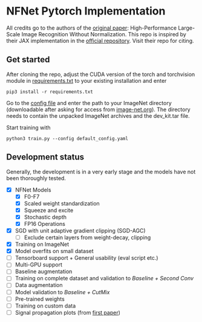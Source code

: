 # NFNet Pytorch Implementation

All credits go to the authors of the [original paper](https://arxiv.org/abs/2102.06171): High-Performance Large-Scale Image Recognition Without Normalization. This repo is inspired by their JAX implementation in the [official repository](https://github.com/deepmind/deepmind-research/blob/master/nfnets/). Visit their repo for citing.

## Get started
After cloning the repo, adjust the CUDA version of the torch and torchvision module in [requirements.txt](requirements.txt) to your existing installation and enter
```
pip3 install -r requirements.txt
```
Go to the [config file](default_config.yaml) and enter the path to your ImageNet directory (downloadable after asking for access from [image-net.org](http://www.image-net.org/challenges/LSVRC/2012/downloads.php#images)).
The directory needs to contain the unpacked ImageNet archives and the dev_kit.tar file.

Start training with
```
python3 train.py --config default_config.yaml
```

## Development status
Generally, the development is in a very early stage
and the models have not been thoroughly tested.

- [x] NFNet Models
  - [x] F0-F7
  - [x] Scaled weight standardization
  - [x] Squeeze and excite
  - [x] Stochastic depth
  - [x] FP16 Operations
- [x] SGD with unit adaptive gradient clipping (SGD-AGC)
  - [ ] Exclude certain layers from weight-decay, clipping
- [x] Training on ImageNet
- [x] Model overfits on small dataset
- [ ] Tensorboard support + General usability (eval script etc.)
- [ ] Multi-GPU support
- [ ] Baseline augmentation
- [ ] Training on complete dataset and validation to _Baseline + Second Conv_ 
- [ ] Data augmentation
- [ ] Model validation to _Baseline + CutMix_ 
- [ ] Pre-trained weights 
- [ ] Training on custom data
- [ ] Signal propagation plots (from [first paper](https://arxiv.org/abs/2101.08692))
